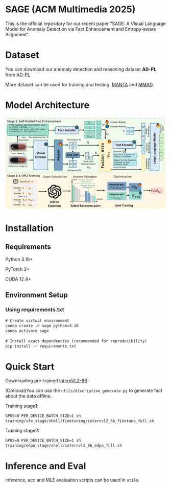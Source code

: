 # SAGE (ACM Multimedia 2025)
This is the official repository for our recent paper "SAGE: A Visual Language Model for Anomaly Detection via Fact Enhancement and Entropy-aware Alignment".
# Dataset
You can download our anomaly detection and reasoning dataset **AD-PL** from [AD-PL](https://pan.baidu.com/s/1Jr68D6ysgdEFgOB0UTZJdw?pwd=b2nd)

More dataset can be used for training and testing: [MANTA](https://grainnet.github.io/MANTA) and [MMAD](https://github.com/jam-cc/MMAD).
# Model Architecture
![Overview of our proposed SAGE](Figure/model.png)
# Installation
## Requirements
Python 3.10+

PyTorch 2+

CUDA 12.4+ 
## Environment Setup
### Using requirements.txt
```
# Create virtual environment
conda create -n sage python=3.10
conda activate sage

# Install exact dependencies (recommended for reproducibility)
pip install -r requirements.txt
```
# Quick Start
Downloading pre-trained [InternVL2-8B](https://huggingface.co/OpenGVLab/InternVL2-8B)

(Optional)You can use the `utils/discription_generate.py` to generate fact about the data offline.

Training stage1:
```
GPUS=8 PER_DEVICE_BATCH_SIZE=1 sh training/sfe_stage/shell/finetuning/internvl2_8b_finetune_full.sh
```
Training stage2:
```
GPUS=8 PER_DEVICE_BATCH_SIZE=1 sh training/edpo_stage/shell/internvl2_8b_edpo_full.sh
```
# Inference and Eval
inference, acc and MLE evaluation scripts can be used in `utils`.
